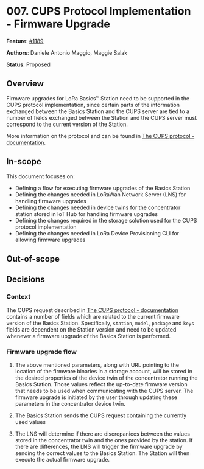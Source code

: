 # 007. CUPS Protocol Implementation - Firmware Upgrade

**Feature**:
[#1189](https://github.com/Azure/iotedge-lorawan-starterkit/issues/1189)  

**Authors**: Daniele Antonio Maggio, Maggie Salak

**Status**: Proposed

## Overview

Firmware upgrades for LoRa Basics™ Station need to be supported in the CUPS
protocol implementation, since certain parts of the information exchanged
between the Basics Station and the CUPS server are tied to a number of
fields exchanged between the Station and the CUPS server must correspond to the
current version of the Station.

More information on the protocol and can be found in 
[The CUPS protocol - documentation][cupsproto].

## In-scope

This document focuses on:

- Defining a flow for executing firmware upgrades of the Basics Station
- Defining the changes needed in LoRaWan Network Server (LNS) for handling firmware
  upgrades
- Defining the changes needed in device twins for the concentrator station
  stored in IoT Hub for handling firmware upgrades
- Defining the changes required in the storage solution used for the CUPS
  protocol implementation
- Defining the changes needed in LoRa Device Provisioning CLI for allowing
  firmware upgrades

## Out-of-scope

## Decisions

### Context

The CUPS request described in [The CUPS protocol - documentation][cupsproto]
contains a number of fields which are related to the current firmware version of
the Basics Station. Specifically, `station`, `model`, `package` and `keys`
fields are dependent on the Station version and need to be updated whenever a
firmware upgrade of the Basics Station is performed.

### Firmware upgrade flow

1. The above mentioned parameters, along with URL pointing to the location of the
  firmware binaries in a storage account, will be stored in the desired
  properties of the device twin of the concentrator running the Basics Station.
  Those values reflect the up-to-date firmware version that needs to be used
  when communicating with the CUPS server. The firmware upgrade is initiated by
  the user through updating these parameters in the concentrator device twin.

1. The Basics Station sends the CUPS request containing the currently used values

1. The LNS will determine if there are discrepanices between the
  values stored in the concentrator twin and the ones provided by the station.
  If there are differences, the LNS will trigger the firmware upgrade
  by sending the correct values to the Basics Station. The Station will then
  execute the actual firmware upgrade.

[cupsproto]: https://doc.sm.tc/station/cupsproto.html
